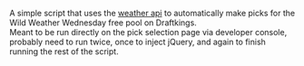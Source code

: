 A simple script that uses the [weather api](http://weatherapi.com) to automatically make picks for the Wild Weather Wednesday free pool on Draftkings.  
Meant to be run directly on the pick selection page via developer console, probably need to run twice, once to inject jQuery, and again to finish running the rest of the script.
